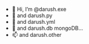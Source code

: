 - 👋 Hi, I’m @darush.exe
- 👀      and darush.py
- 🌱      and darush.yml
- 💞️      and darush.db mongoDB...
- 📫      and darush.other

<!---
darushexe/darushexe is a ✨ special ✨ repository because its `README.md` (this file) appears on your GitHub profile.
You can click the Preview link to take a look at your changes.
--->
